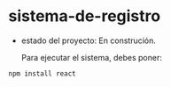 <h1> sistema-de-registro</h1>

- estado del proyecto: En construción.

  Para ejecutar el sistema, debes poner:

```npm install react```

